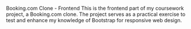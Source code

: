 Booking.com Clone - Frontend
This is the frontend part of my coursework project, a Booking.com clone. The project serves as a practical exercise to test and enhance my knowledge of Bootstrap for responsive web design.
